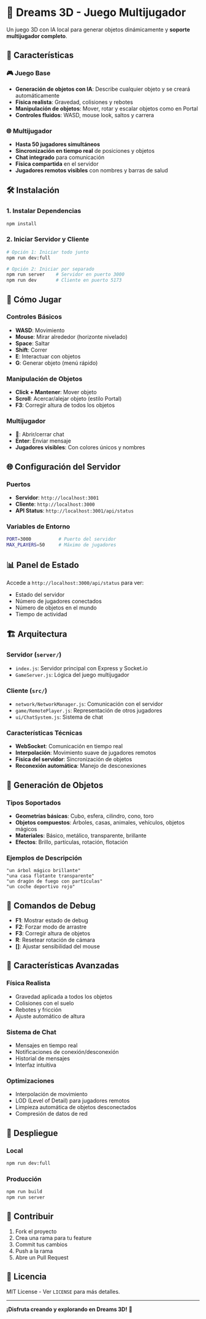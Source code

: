 # 🌟 Dreams 3D - Juego Multijugador

Un juego 3D con IA local para generar objetos dinámicamente y **soporte multijugador completo**.

## 🚀 Características

### 🎮 **Juego Base**
- **Generación de objetos con IA**: Describe cualquier objeto y se creará automáticamente
- **Física realista**: Gravedad, colisiones y rebotes
- **Manipulación de objetos**: Mover, rotar y escalar objetos como en Portal
- **Controles fluidos**: WASD, mouse look, saltos y carrera

### 🌐 **Multijugador**
- **Hasta 50 jugadores simultáneos**
- **Sincronización en tiempo real** de posiciones y objetos
- **Chat integrado** para comunicación
- **Física compartida** en el servidor
- **Jugadores remotos visibles** con nombres y barras de salud

## 🛠️ Instalación

### 1. **Instalar Dependencias**
```bash
npm install
```

### 2. **Iniciar Servidor y Cliente**
```bash
# Opción 1: Iniciar todo junto
npm run dev:full

# Opción 2: Iniciar por separado
npm run server    # Servidor en puerto 3000
npm run dev       # Cliente en puerto 5173
```

## 🎯 Cómo Jugar

### **Controles Básicos**
- **WASD**: Movimiento
- **Mouse**: Mirar alrededor (horizonte nivelado)
- **Space**: Saltar
- **Shift**: Correr
- **E**: Interactuar con objetos
- **G**: Generar objeto (menú rápido)

### **Manipulación de Objetos**
- **Click + Mantener**: Mover objeto
- **Scroll**: Acercar/alejar objeto (estilo Portal)
- **F3**: Corregir altura de todos los objetos

### **Multijugador**
- **💬**: Abrir/cerrar chat
- **Enter**: Enviar mensaje
- **Jugadores visibles**: Con colores únicos y nombres

## 🌐 Configuración del Servidor

### **Puertos**
- **Servidor**: `http://localhost:3001`
- **Cliente**: `http://localhost:3000`
- **API Status**: `http://localhost:3001/api/status`

### **Variables de Entorno**
```bash
PORT=3000          # Puerto del servidor
MAX_PLAYERS=50     # Máximo de jugadores
```

## 📊 Panel de Estado

Accede a `http://localhost:3000/api/status` para ver:
- Estado del servidor
- Número de jugadores conectados
- Número de objetos en el mundo
- Tiempo de actividad

## 🏗️ Arquitectura

### **Servidor (`server/`)**
- `index.js`: Servidor principal con Express y Socket.io
- `GameServer.js`: Lógica del juego multijugador

### **Cliente (`src/`)**
- `network/NetworkManager.js`: Comunicación con el servidor
- `game/RemotePlayer.js`: Representación de otros jugadores
- `ui/ChatSystem.js`: Sistema de chat

### **Características Técnicas**
- **WebSocket**: Comunicación en tiempo real
- **Interpolación**: Movimiento suave de jugadores remotos
- **Física del servidor**: Sincronización de objetos
- **Reconexión automática**: Manejo de desconexiones

## 🎨 Generación de Objetos

### **Tipos Soportados**
- **Geometrías básicas**: Cubo, esfera, cilindro, cono, toro
- **Objetos compuestos**: Árboles, casas, animales, vehículos, objetos mágicos
- **Materiales**: Básico, metálico, transparente, brillante
- **Efectos**: Brillo, partículas, rotación, flotación

### **Ejemplos de Descripción**
```
"un árbol mágico brillante"
"una casa flotante transparente"
"un dragón de fuego con partículas"
"un coche deportivo rojo"
```

## 🔧 Comandos de Debug

- **F1**: Mostrar estado de debug
- **F2**: Forzar modo de arrastre
- **F3**: Corregir altura de objetos
- **R**: Resetear rotación de cámara
- **[]**: Ajustar sensibilidad del mouse

## 🌟 Características Avanzadas

### **Física Realista**
- Gravedad aplicada a todos los objetos
- Colisiones con el suelo
- Rebotes y fricción
- Ajuste automático de altura

### **Sistema de Chat**
- Mensajes en tiempo real
- Notificaciones de conexión/desconexión
- Historial de mensajes
- Interfaz intuitiva

### **Optimizaciones**
- Interpolación de movimiento
- LOD (Level of Detail) para jugadores remotos
- Limpieza automática de objetos desconectados
- Compresión de datos de red

## 🚀 Despliegue

### **Local**
```bash
npm run dev:full
```

### **Producción**
```bash
npm run build
npm run server
```

## 🤝 Contribuir

1. Fork el proyecto
2. Crea una rama para tu feature
3. Commit tus cambios
4. Push a la rama
5. Abre un Pull Request

## 📝 Licencia

MIT License - Ver `LICENSE` para más detalles.

---

**¡Disfruta creando y explorando en Dreams 3D!** 🌟 